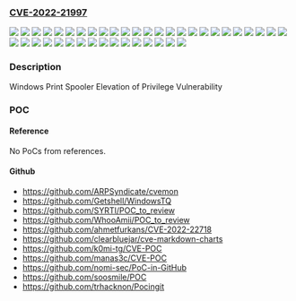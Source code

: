 ### [CVE-2022-21997](https://cve.mitre.org/cgi-bin/cvename.cgi?name=CVE-2022-21997)
![](https://img.shields.io/static/v1?label=Product&message=Windows%2010%20Version%201507&color=blue)
![](https://img.shields.io/static/v1?label=Product&message=Windows%2010%20Version%201607&color=blue)
![](https://img.shields.io/static/v1?label=Product&message=Windows%2010%20Version%201809&color=blue)
![](https://img.shields.io/static/v1?label=Product&message=Windows%2010%20Version%201909&color=blue)
![](https://img.shields.io/static/v1?label=Product&message=Windows%2010%20Version%2020H2&color=blue)
![](https://img.shields.io/static/v1?label=Product&message=Windows%2010%20Version%2021H1&color=blue)
![](https://img.shields.io/static/v1?label=Product&message=Windows%2010%20Version%2021H2&color=blue)
![](https://img.shields.io/static/v1?label=Product&message=Windows%2011%20version%2021H2&color=blue)
![](https://img.shields.io/static/v1?label=Product&message=Windows%207%20Service%20Pack%201&color=blue)
![](https://img.shields.io/static/v1?label=Product&message=Windows%207&color=blue)
![](https://img.shields.io/static/v1?label=Product&message=Windows%208.1&color=blue)
![](https://img.shields.io/static/v1?label=Product&message=Windows%20Server%202008%20%20Service%20Pack%202&color=blue)
![](https://img.shields.io/static/v1?label=Product&message=Windows%20Server%202008%20R2%20Service%20Pack%201%20(Server%20Core%20installation)&color=blue)
![](https://img.shields.io/static/v1?label=Product&message=Windows%20Server%202008%20R2%20Service%20Pack%201&color=blue)
![](https://img.shields.io/static/v1?label=Product&message=Windows%20Server%202008%20Service%20Pack%202%20(Server%20Core%20installation)&color=blue)
![](https://img.shields.io/static/v1?label=Product&message=Windows%20Server%202008%20Service%20Pack%202&color=blue)
![](https://img.shields.io/static/v1?label=Product&message=Windows%20Server%202012%20(Server%20Core%20installation)&color=blue)
![](https://img.shields.io/static/v1?label=Product&message=Windows%20Server%202012%20R2%20(Server%20Core%20installation)&color=blue)
![](https://img.shields.io/static/v1?label=Product&message=Windows%20Server%202012%20R2&color=blue)
![](https://img.shields.io/static/v1?label=Product&message=Windows%20Server%202012&color=blue)
![](https://img.shields.io/static/v1?label=Product&message=Windows%20Server%202016%20(Server%20Core%20installation)&color=blue)
![](https://img.shields.io/static/v1?label=Product&message=Windows%20Server%202016&color=blue)
![](https://img.shields.io/static/v1?label=Product&message=Windows%20Server%202019%20(Server%20Core%20installation)&color=blue)
![](https://img.shields.io/static/v1?label=Product&message=Windows%20Server%202019&color=blue)
![](https://img.shields.io/static/v1?label=Product&message=Windows%20Server%202022&color=blue)
![](https://img.shields.io/static/v1?label=Product&message=Windows%20Server%20version%2020H2&color=blue)
![](https://img.shields.io/static/v1?label=Version&message=10.0.0%3C%2010.0.10240.19204%20&color=brighgreen)
![](https://img.shields.io/static/v1?label=Version&message=10.0.0%3C%2010.0.14393.4946%20&color=brighgreen)
![](https://img.shields.io/static/v1?label=Version&message=10.0.0%3C%2010.0.17763.2565%20&color=brighgreen)
![](https://img.shields.io/static/v1?label=Version&message=10.0.0%3C%2010.0.18363.2094%20&color=brighgreen)
![](https://img.shields.io/static/v1?label=Version&message=10.0.0%3C%2010.0.19042.1526%20&color=brighgreen)
![](https://img.shields.io/static/v1?label=Version&message=10.0.0%3C%2010.0.19043.1526%20&color=brighgreen)
![](https://img.shields.io/static/v1?label=Version&message=10.0.0%3C%2010.0.19044.1526%20&color=brighgreen)
![](https://img.shields.io/static/v1?label=Version&message=10.0.0%3C%2010.0.20348.524%20&color=brighgreen)
![](https://img.shields.io/static/v1?label=Version&message=10.0.0%3C%2010.0.22000.493%20&color=brighgreen)
![](https://img.shields.io/static/v1?label=Version&message=6.0.0%3C%206.0.6003.21374%20&color=brighgreen)
![](https://img.shields.io/static/v1?label=Version&message=6.0.0%3C%206.1.7601.25860%20&color=brighgreen)
![](https://img.shields.io/static/v1?label=Version&message=6.1.0%3C%206.1.7601.25860%20&color=brighgreen)
![](https://img.shields.io/static/v1?label=Version&message=6.2.0%3C%206.2.9200.23605%20&color=brighgreen)
![](https://img.shields.io/static/v1?label=Version&message=6.3.0%3C%206.3.9600.20269%20&color=brighgreen)
![](https://img.shields.io/static/v1?label=Vulnerability&message=Elevation%20of%20Privilege&color=brighgreen)

### Description

Windows Print Spooler Elevation of Privilege Vulnerability

### POC

#### Reference
No PoCs from references.

#### Github
- https://github.com/ARPSyndicate/cvemon
- https://github.com/Getshell/WindowsTQ
- https://github.com/SYRTI/POC_to_review
- https://github.com/WhooAmii/POC_to_review
- https://github.com/ahmetfurkans/CVE-2022-22718
- https://github.com/clearbluejar/cve-markdown-charts
- https://github.com/k0mi-tg/CVE-POC
- https://github.com/manas3c/CVE-POC
- https://github.com/nomi-sec/PoC-in-GitHub
- https://github.com/soosmile/POC
- https://github.com/trhacknon/Pocingit

